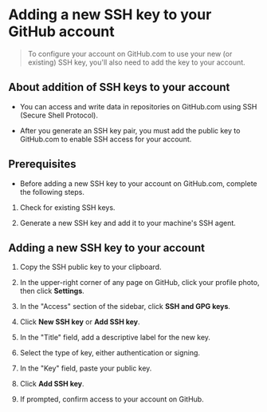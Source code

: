 # Adding a new SSH key to your GitHub account

> To configure your account on GitHub.com to use your new (or existing) SSH key, you'll also need to add the key to your account.

## About addition of SSH keys to your account

- You can access and write data in repositories on GitHub.com using SSH (Secure Shell Protocol).

- After you generate an SSH key pair, you must add the public key to GitHub.com to enable SSH access for your account.

## Prerequisites

- Before adding a new SSH key to your account on GitHub.com, complete the following steps.

1. Check for existing SSH keys.

2. Generate a new SSH key and add it to your machine's SSH agent.

## Adding a new SSH key to your account

1. Copy the SSH public key to your clipboard.

2. In the upper-right corner of any page on GitHub, click your profile photo, then click **Settings**.

3. In the "Access" section of the sidebar, click **SSH and GPG keys**.

4. Click **New SSH key** or **Add SSH key**.

5. In the "Title" field, add a descriptive label for the new key.

6. Select the type of key, either authentication or signing.

7. In the "Key" field, paste your public key.

8. Click **Add SSH key**.

9. If prompted, confirm access to your account on GitHub. 

